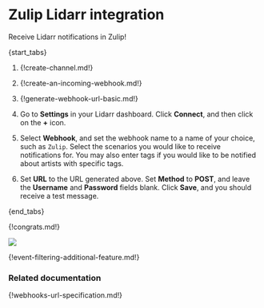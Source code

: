 # Zulip Lidarr integration

Receive Lidarr notifications in Zulip!

{start_tabs}

1. {!create-channel.md!}

1. {!create-an-incoming-webhook.md!}

1. {!generate-webhook-url-basic.md!}

1. Go to **Settings** in your Lidarr dashboard. Click **Connect**, and
   then click on the **+** icon.

1. Select **Webhook**, and set the webhook name to a name of your
   choice, such as `Zulip`. Select the scenarios you would like to
   receive notifications for. You may also enter tags if you would like
   to be notified about artists with specific tags.

1. Set **URL** to the URL generated above. Set **Method** to **POST**,
   and leave the **Username** and **Password** fields blank. Click
   **Save**, and you should receive a test message.

{end_tabs}

{!congrats.md!}

![](/static/images/integrations/lidarr/001.png)

{!event-filtering-additional-feature.md!}

### Related documentation

{!webhooks-url-specification.md!}
